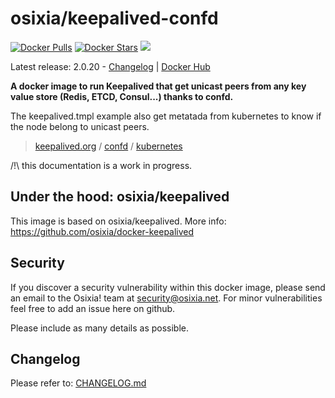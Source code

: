 # osixia/keepalived-confd

[![Docker Pulls](https://img.shields.io/docker/pulls/osixia/keepalived-confd.svg)][hub]
[![Docker Stars](https://img.shields.io/docker/stars/osixia/keepalived-confd.svg)][hub]
[![](https://images.microbadger.com/badges/image/osixia/keepalived-confd.svg)](http://microbadger.com/images/osixia/keepalived-confd "Get your own image badge on microbadger.com")

[hub]: https://hub.docker.com/r/osixia/keepalived-confd/

Latest release: 2.0.20 - [Changelog](CHANGELOG.md) | [Docker Hub](https://hub.docker.com/r/osixia/keepalived-confd/) 

**A docker image to run Keepalived that get unicast peers from any key value store (Redis, ETCD, Consul...) thanks to confd.**

The keepalived.tmpl example also get metatada from kubernetes to know if the node belong to unicast peers.

> [keepalived.org](http://keepalived.org/) /  [confd](https://github.com/kelseyhightower/confd) / [kubernetes](https://github.com/kubernetes/kubernetes)

/!\ this documentation is a work in progress.

## Under the hood: osixia/keepalived

This image is based on osixia/keepalived.
More info: https://github.com/osixia/docker-keepalived

## Security
If you discover a security vulnerability within this docker image, please send an email to the Osixia! team at security@osixia.net. For minor vulnerabilities feel free to add an issue here on github.

Please include as many details as possible.

## Changelog

Please refer to: [CHANGELOG.md](CHANGELOG.md)
